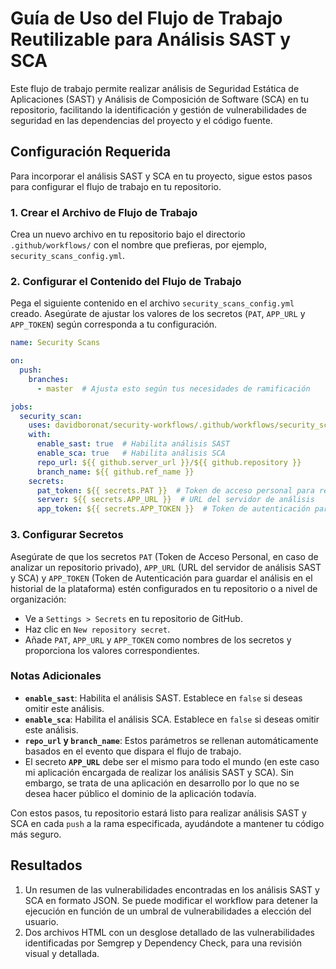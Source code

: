 # Guía de Uso del Flujo de Trabajo Reutilizable para Análisis SAST y SCA

Este flujo de trabajo permite realizar análisis de Seguridad Estática de Aplicaciones (SAST) y Análisis de Composición de Software (SCA) en tu repositorio, facilitando la identificación y gestión de vulnerabilidades de seguridad en las dependencias del proyecto y el código fuente.

## Configuración Requerida

Para incorporar el análisis SAST y SCA en tu proyecto, sigue estos pasos para configurar el flujo de trabajo en tu repositorio.

### 1. Crear el Archivo de Flujo de Trabajo

Crea un nuevo archivo en tu repositorio bajo el directorio `.github/workflows/` con el nombre que prefieras, por ejemplo, `security_scans_config.yml`.

### 2. Configurar el Contenido del Flujo de Trabajo

Pega el siguiente contenido en el archivo `security_scans_config.yml` creado. Asegúrate de ajustar los valores de los secretos (`PAT`, `APP_URL` y `APP_TOKEN`) según corresponda a tu configuración.

```yaml
name: Security Scans

on:
  push:
    branches:
      - master  # Ajusta esto según tus necesidades de ramificación

jobs:
  security_scan:
    uses: davidboronat/security-workflows/.github/workflows/security_scans.yml@main
    with:
      enable_sast: true  # Habilita análisis SAST
      enable_sca: true   # Habilita análisis SCA
      repo_url: ${{ github.server_url }}/${{ github.repository }}
      branch_name: ${{ github.ref_name }}
    secrets:
      pat_token: ${{ secrets.PAT }}  # Token de acceso personal para repos privados. Eliminar variable si se trata de repo público
      server: ${{ secrets.APP_URL }}  # URL del servidor de análisis
      app_token: ${{ secrets.APP_TOKEN }}  # Token de autenticación para guardar los resultados en la plataforma cloud. Eliminar si no se trata de un usuario autenticado
```

### 3. Configurar Secretos

Asegúrate de que los secretos `PAT` (Token de Acceso Personal, en caso de analizar un repositorio privado), `APP_URL` (URL del servidor de análisis SAST y SCA) y `APP_TOKEN` (Token de Autenticación para guardar el análisis en el historial de la plataforma) estén configurados en tu repositorio o a nivel de organización:

- Ve a `Settings > Secrets` en tu repositorio de GitHub.
- Haz clic en `New repository secret`.
- Añade `PAT`, `APP_URL` y `APP_TOKEN` como nombres de los secretos y proporciona los valores correspondientes.

### Notas Adicionales

- **`enable_sast`**: Habilita el análisis SAST. Establece en `false` si deseas omitir este análisis.
- **`enable_sca`**: Habilita el análisis SCA. Establece en `false` si deseas omitir este análisis.
- **`repo_url` y `branch_name`**: Estos parámetros se rellenan automáticamente basados en el evento que dispara el flujo de trabajo.
- El secreto **`APP_URL`** debe ser el mismo para todo el mundo (en este caso mi aplicación encargada de realizar los análisis SAST y SCA). Sin embargo, se trata de una aplicación en desarrollo por lo que no se desea hacer público el dominio de la aplicación todavía.

Con estos pasos, tu repositorio estará listo para realizar análisis SAST y SCA en cada `push` a la rama especificada, ayudándote a mantener tu código más seguro.

## Resultados

1. Un resumen de las vulnerabilidades encontradas en los análisis SAST y SCA en formato JSON. Se puede modificar el workflow para detener la ejecución en función de un umbral de vulnerabilidades a elección del usuario.
2. Dos archivos HTML con un desglose detallado de las vulnerabilidades identificadas por Semgrep y Dependency Check, para una revisión visual y detallada.
